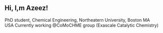 ## Hi, I,m Azeez!  
PhD student, Chemical Engineering, Northeatern University, Boston MA USA
Currently working @CoMoCHME group (Exascale Catalytic Chemistry)
